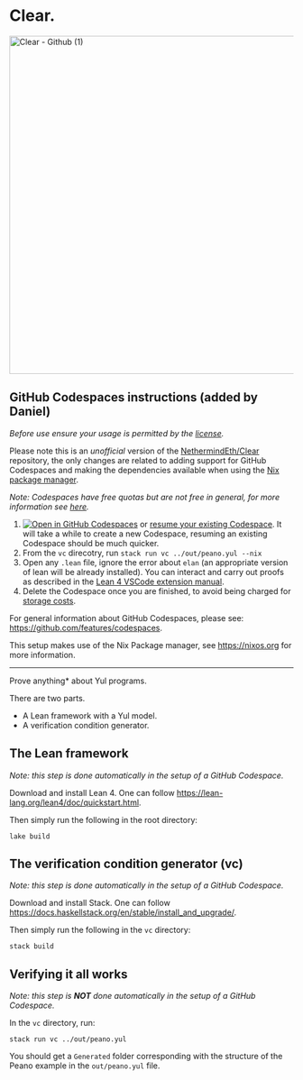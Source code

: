 # Clear.

<img width="600" alt="Clear - Github (1)" src="https://github.com/NethermindEth/Clear/assets/114106639/9d92cbbc-5a55-4808-ae48-525647c1c0d6">

## GitHub Codespaces instructions (added by Daniel)
*Before use ensure your usage is permitted by the [license](./LICENSE.MD).*

Please note this is an *unofficial* version of the [NethermindEth/Clear](https://github.com/NethermindEth/Clear) repository, the only changes are related to adding support for GitHub Codespaces and making the dependencies available when using the [Nix package manager](https://nixos.org).

*Note: Codespaces have free quotas but are not free in general, for more information see [here](https://docs.github.com/en/billing/managing-billing-for-github-codespaces/about-billing-for-github-codespaces).*

1. [![Open in GitHub Codespaces](https://github.com/codespaces/badge.svg)](https://codespaces.new/Coda-Coda/Nethermind-Clear) or [resume your existing Codespace](https://codespaces.new/Coda-Coda/Nethermind-Clear?quickstart=1). It will take a while to create a new Codespace, resuming an existing Codespace should be much quicker.
2. From the `vc` direcotry, run `stack run vc ../out/peano.yul --nix`
3. Open any `.lean` file, ignore the error about `elan` (an appropriate version of lean will be already installed). You can interact and carry out proofs as described in the [Lean 4 VSCode extension manual](https://github.com/leanprover/vscode-lean4/blob/master/vscode-lean4/manual/manual.md).
4. Delete the Codespace once you are finished, to avoid being charged for [storage costs](https://docs.github.com/en/billing/managing-billing-for-github-codespaces/about-billing-for-github-codespaces).

For general information about GitHub Codespaces, please see: https://github.com/features/codespaces.

This setup makes use of the Nix Package manager, see https://nixos.org for more information.

------------------

Prove anything* about Yul programs.

There are two parts.
  - A Lean framework with a Yul model.
  - A verification condition generator.

## The Lean framework
*Note: this step is done automatically in the setup of a GitHub Codespace.*

Download and install Lean 4. One can follow https://lean-lang.org/lean4/doc/quickstart.html.

Then simply run the following in the root directory:
```
lake build
```

## The verification condition generator (vc)
*Note: this step is done automatically in the setup of a GitHub Codespace.*

Download and install Stack. One can follow https://docs.haskellstack.org/en/stable/install_and_upgrade/.

Then simply run the following in the `vc` directory:
```
stack build
```

## Verifying it all works
*Note: this step is __NOT__ done automatically in the setup of a GitHub Codespace.*

In the `vc` directory, run:
```
stack run vc ../out/peano.yul
```

You should get a `Generated` folder corresponding with the structure of the Peano example
in the `out/peano.yul` file.
